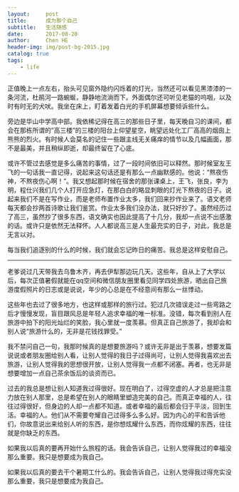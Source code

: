 ```yaml
---
layout:     post
title:      成为那个自己
subtitle:   生活随感
date:       2017-08-20
author:     Chen HE
header-img: img/post-bg-2015.jpg
catalog: true
tags:
    - life
---
```


正值晚上一点左右，抬头可见窗外隐约闪烁着的灯光，当然还可以看见黑漆漆的一条河流，杜鹃河一路蜿蜒，静静地流淌而下。外面偶尔还可听见老猫的呜咽，以及时有时无的犬吠。我坐在床上，盯着发着白光的手机屏幕想要倾诉些什么。

旁边是华山中学高中部。我依稀记得在高三的那些日子里，每天晚自习的课间，都会在那栋所谓的”高三楼”的三楼的阳台上仰望星空，眺望远处化工厂高高的烟囱上熊熊的烈火。有时候人会莫名的记住一些跟主线无关痛痒的情节以及几幅画面，那不是最美，并且稍纵即逝，却最终留在了心底。

或许不管过去感觉是多么痛苦的事情，过了一段时间依旧可以释然。那时候室友王飞的一句话我一直记得，说起来这句话还是有那么一点幽默感的。他说：“熬夜伤神，不熬夜伤心啊！”。我又想起那时候在宿舍的那张课桌上，王飞，张良，李为明，程仕兴我们几个人打开应急灯，在那白白的略显刺眼的灯光下熬夜的日子。说起来我们不是在写作业，而是老师布置作业太多，我们回来抄作业来了。语文老师每天都会抄两首诗歌让我们鉴赏。作业太多我们没办法，就只好抄了。虽然经历过了高三，虽然抄了很多东西，语文确实也因此提高了十几分，我却一点说不出感激的话。或许只是依然无法释怀。人人都说高三是人生最充实的日子，对此，我总是无言以对。

每当我们追逐别的什么的时候，我们就会忘记昨日的痛苦。我总是这样安慰自己。

---

老爹说过几天带我去乌鲁木齐，再去伊犁那边玩几天。这些年，自从上了大学以后，每次正值暑假就能在qq空间和微信朋友圈里看见同学四处旅游，晒出自己旅游度假照片的日志或是说说，年少的心总是在不经意间有那么一丝悸动。

这些年也去过了很多地方，也这样或那样的旅行过。犯过几次错误走过一些弯路之后才慢慢发现，盲目跟风总是年轻人追求幸福的唯一标准。没错，每次看到别人在旅游中拍下的阳光灿烂的笑脸，我心里就一度羡慕。但真正自己旅游了，我却会和别人说“旅游什么的，无非是花钱找罪受。”

我不禁问自己一句，我那时候真的是想要旅游吗？或许无非是出于羡慕，想要发篇说说或者朋友圈给别人看，让别人觉得的我日子过得尚可，让别人觉得我喜欢出去旅游，让别人觉得我的思想很开放，让别人觉得我一点都不闭塞。再者，也无非是想要增加一点自己茶余饭后的谈资而已。

过去的我总是想让别人知道我过得很好。现在明白了，过得空虚的人才总是把注意力放在别人那里，总是希望在别人的眼睛里塑造完美的自己。而真正幸福的人，往往过得很好，但身边的人却一点都不知道。或者幸福的最后都会归于平淡，回到生活。幸福的人。他们从不需要夸耀自己过得多么多么好。因为内心的平和告诉他们，你故意说出来给别人听的东西，是你想炫耀什么东西，而你炫耀的东西，往往就是你缺乏的东西。

如果我以后真的要再开始什么旅程的话。我会告诉自己，让别人觉得我过的幸福没那么重要。我只是想要成为我自己。

如果我以后真的要去干个暑期工什么的。我会告诉自己，让别人觉得我过得充实没那么重要，我只是想要成为我自己。
